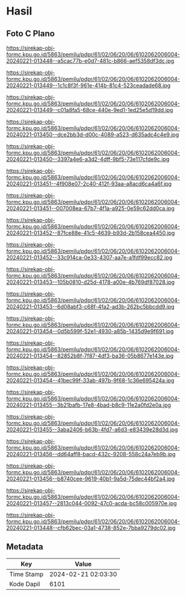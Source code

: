 # Hasil

## Foto C Plano

https://sirekap-obj-formc.kpu.go.id/5863/pemilu/pdpr/61/02/06/20/06/6102062006004-20240221-013448--a5cac77b-e0d7-481c-b866-aef5358df3dc.jpg

https://sirekap-obj-formc.kpu.go.id/5863/pemilu/pdpr/61/02/06/20/06/6102062006004-20240221-013449--1c1c8f3f-961e-414b-81c4-523ceadade68.jpg

https://sirekap-obj-formc.kpu.go.id/5863/pemilu/pdpr/61/02/06/20/06/6102062006004-20240221-013449--c01a8fa5-68ce-440e-9ed1-1ed25e5d19dd.jpg

https://sirekap-obj-formc.kpu.go.id/5863/pemilu/pdpr/61/02/06/20/06/6102062006004-20240221-013450--dce2bb3d-d00c-4089-a523-d635adc4c4e9.jpg

https://sirekap-obj-formc.kpu.go.id/5863/pemilu/pdpr/61/02/06/20/06/6102062006004-20240221-013450--3397a4e6-a3d2-4dff-9bf5-73e117cfde9c.jpg

https://sirekap-obj-formc.kpu.go.id/5863/pemilu/pdpr/61/02/06/20/06/6102062006004-20240221-013451--4f908e07-2c40-412f-93aa-a8acd6ca4a6f.jpg

https://sirekap-obj-formc.kpu.go.id/5863/pemilu/pdpr/61/02/06/20/06/6102062006004-20240221-013451--007008ea-67b7-4f1a-a925-0e59c62dd0ca.jpg

https://sirekap-obj-formc.kpu.go.id/5863/pemilu/pdpr/61/02/06/20/06/6102062006004-20240221-013452--87fce88e-41c5-4639-b93d-2b158cea4450.jpg

https://sirekap-obj-formc.kpu.go.id/5863/pemilu/pdpr/61/02/06/20/06/6102062006004-20240221-013452--33c914ca-0e33-4307-aa7e-a1fdf99ecc82.jpg

https://sirekap-obj-formc.kpu.go.id/5863/pemilu/pdpr/61/02/06/20/06/6102062006004-20240221-013453--105b0810-d25d-4178-a00e-4b769df87028.jpg

https://sirekap-obj-formc.kpu.go.id/5863/pemilu/pdpr/61/02/06/20/06/6102062006004-20240221-013453--6d08abf3-c68f-4fa2-ad3b-262bc5bbcdd9.jpg

https://sirekap-obj-formc.kpu.go.id/5863/pemilu/pdpr/61/02/06/20/06/6102062006004-20240221-013454--0d5b599f-52e1-4930-a85b-1435d9e9f691.jpg

https://sirekap-obj-formc.kpu.go.id/5863/pemilu/pdpr/61/02/06/20/06/6102062006004-20240221-013454--82852b8f-7f87-4df3-ba36-05b8677e143e.jpg

https://sirekap-obj-formc.kpu.go.id/5863/pemilu/pdpr/61/02/06/20/06/6102062006004-20240221-013454--41bec99f-33ab-497b-9f68-1c36e695424a.jpg

https://sirekap-obj-formc.kpu.go.id/5863/pemilu/pdpr/61/02/06/20/06/6102062006004-20240221-013455--3b21bafb-17e8-4bad-b8c9-11e2a0fd2e0a.jpg

https://sirekap-obj-formc.kpu.go.id/5863/pemilu/pdpr/61/02/06/20/06/6102062006004-20240221-013455--3aba2406-b63b-4fd7-a6d3-e83439e28d3d.jpg

https://sirekap-obj-formc.kpu.go.id/5863/pemilu/pdpr/61/02/06/20/06/6102062006004-20240221-013456--dd64aff8-bacd-432c-9208-558c24a7eb9b.jpg

https://sirekap-obj-formc.kpu.go.id/5863/pemilu/pdpr/61/02/06/20/06/6102062006004-20240221-013456--b8740cee-9619-40b1-9a5d-75dec44bf2a4.jpg

https://sirekap-obj-formc.kpu.go.id/5863/pemilu/pdpr/61/02/06/20/06/6102062006004-20240221-013457--2813c044-0092-47c0-acda-bc58c005970e.jpg

https://sirekap-obj-formc.kpu.go.id/5863/pemilu/pdpr/61/02/06/20/06/6102062006004-20240221-013448--cfb62bec-03a1-4738-852e-7bba9279dc02.jpg


## Metadata

| Key        | Value               |
| ---------- | ------------------- |
| Time Stamp | 2024-02-21 02:03:30 |
| Kode Dapil | 6101                |



